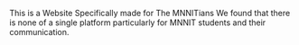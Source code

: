 This is  a Website Specifically made for The MNNITians 
We found that there is none of a single platform particularly for MNNIT students and their communication.